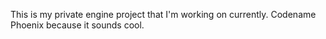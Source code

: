 This is my private engine project that I'm working on currently. Codename Phoenix because it sounds cool.
